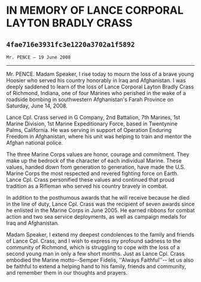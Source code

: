 # IN MEMORY OF LANCE CORPORAL LAYTON BRADLY CRASS
## `4fae716e3931fc3e1220a3702a1f5892`
`Mr. PENCE — 19 June 2008`

---


Mr. PENCE. Madam Speaker, I rise today to mourn the loss of a brave 
young Hoosier who served his country honorably in Iraq and Afghanistan. 
I was deeply saddened to learn of the loss of Lance Corporal Layton 
Bradly Crass of Richmond, Indiana, one of four Marines who perished in 
the wake of a roadside bombing in southwestern Afghanistan's Farah 
Province on Saturday, June 14, 2008.

Lance Cpl. Crass served in G Company, 2nd Battalion, 7th Marines, 1st 
Marine Division, 1st Marine Expeditionary Force, based in Twentynine 
Palms, California. He was serving in support of Operation Enduring 
Freedom in Afghanistan, where his unit was helping to train and mentor 
the Afghan national police.

The three Marine Corps values are honor, courage and commitment. They 
make up the bedrock of the character of each individual Marine. These 
values, handed down from generation to generation, have made the U.S. 
Marine Corps the most respected and revered fighting force on Earth. 
Lance Cpl. Crass personified these values and continued that proud 
tradition as a Rifleman who served his country bravely in combat.

In addition to the posthumous awards that he will receive because he 
died in the line of duty, Lance Cpl. Crass was the recipient of seven 
awards since he enlisted in the Marine Corps in June 2005. He earned 
ribbons for combat action and two sea service deployments, as well as 
campaign medals for Iraq and Afghanistan.

Madam Speaker, I extend my deepest condolences to the family and 
friends of Lance Cpl. Crass, and I wish to express my profound sadness 
to the community of Richmond, which is struggling to cope with the loss 
of a second young man in only a few short months. Just as Lance Cpl. 
Crass embodied the Marine motto--Semper Fidelis, ''Always Faithful''--
let us also be faithful to extend a helping hand to his family, friends 
and community, and remember them in our thoughts and prayers.

